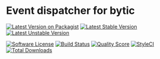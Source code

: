 # Event dispatcher for bytic

[![Latest Version on Packagist](https://img.shields.io/packagist/v/bytic/event-dispatcher.svg?style=flat-square)](https://packagist.org/packages/bytic/event-dispatcher)
[![Latest Stable Version](https://poser.pugx.org/bytic/event-dispatcher/v/stable)](https://packagist.org/packages/bytic/event-dispatcher)
[![Latest Unstable Version](https://poser.pugx.org/bytic/event-dispatcher/v/unstable)](https://packagist.org/packages/bytic/event-dispatcher)

[![Software License](https://img.shields.io/badge/license-MIT-brightgreen.svg?style=flat-square)](LICENSE)
[![Build Status](https://img.shields.io/travis/bytic/event-dispatcher/master.svg?style=flat-square)](https://travis-ci.org/bytic/framework)
[![Quality Score](https://img.shields.io/scrutinizer/g/bytic/event-dispatcher.svg?style=flat-square)](https://scrutinizer-ci.com/g/bytic/event-dispatcher)
[![StyleCI](https://styleci.io/repos/120174991/shield?branch=master)](https://styleci.io/repos/120174991)
[![Total Downloads](https://img.shields.io/packagist/dt/bytic/event-dispatcher.svg?style=flat-square)](https://packagist.org/packages/bytic/event-dispatcher)
